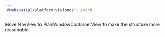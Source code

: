 ```yaml
---
'@webspatial/platform-visionos': patch
---
```


Move NavView to PlainWindowContainerView to make the structure more reasonable
